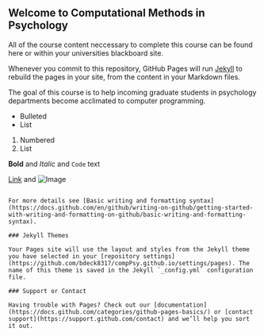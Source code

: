## Welcome to Computational Methods in Psychology

All of the course content neccessary to complete this course can be found here or within your universities blackboard site.

Whenever you commit to this repository, GitHub Pages will run [Jekyll](https://jekyllrb.com/) to rebuild the pages in your site, from the content in your Markdown files.


The goal of this course is to help incoming graduate students in psychology departments become acclimated to computer programming. 



- Bulleted
- List

1. Numbered
2. List

**Bold** and _Italic_ and `Code` text

[Link](url) and ![Image](src)
```

For more details see [Basic writing and formatting syntax](https://docs.github.com/en/github/writing-on-github/getting-started-with-writing-and-formatting-on-github/basic-writing-and-formatting-syntax).

### Jekyll Themes

Your Pages site will use the layout and styles from the Jekyll theme you have selected in your [repository settings](https://github.com/bdeck8317/compPsy.github.io/settings/pages). The name of this theme is saved in the Jekyll `_config.yml` configuration file.

### Support or Contact

Having trouble with Pages? Check out our [documentation](https://docs.github.com/categories/github-pages-basics/) or [contact support](https://support.github.com/contact) and we’ll help you sort it out.
